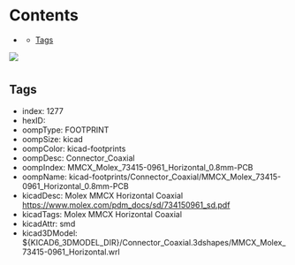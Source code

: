 



Contents
========

* [](#)
	* [Tags](#tags)
  
![][im]
# 

## Tags

- index: 1277
- hexID: 
- oompType: FOOTPRINT
- oompSize: kicad
- oompColor: kicad-footprints
- oompDesc: Connector_Coaxial
- oompIndex: MMCX_Molex_73415-0961_Horizontal_0.8mm-PCB
- oompName: kicad-footprints/Connector_Coaxial/MMCX_Molex_73415-0961_Horizontal_0.8mm-PCB
- kicadDesc: Molex MMCX Horizontal Coaxial https://www.molex.com/pdm_docs/sd/734150961_sd.pdf
- kicadTags: Molex MMCX Horizontal Coaxial
- kicadAttr: smd
- kicad3DModel: ${KICAD6_3DMODEL_DIR}/Connector_Coaxial.3dshapes/MMCX_Molex_73415-0961_Horizontal.wrl



[im]: image.png
